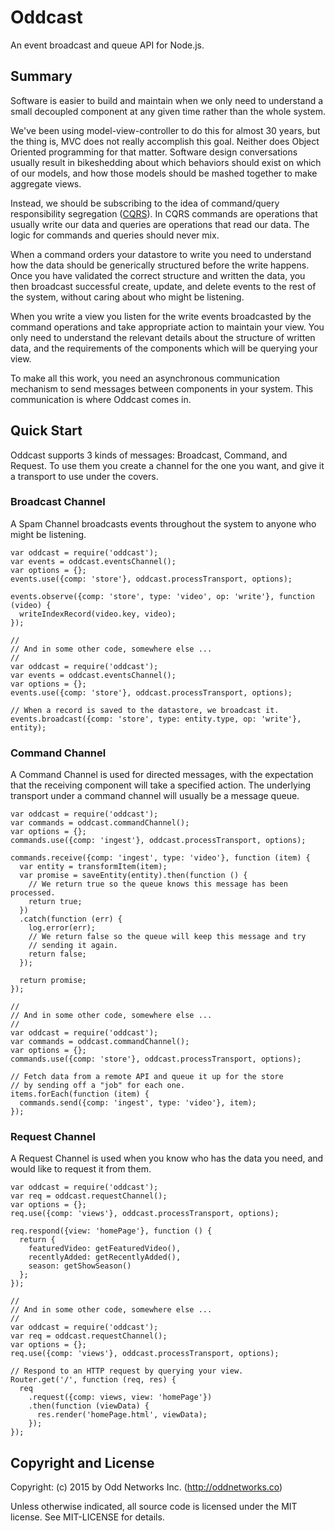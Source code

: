Oddcast
=======
An event broadcast and queue API for Node.js.

Summary
-------
Software is easier to build and maintain when we only need to understand a small decoupled component at any given time rather than the whole system.

We've been using model-view-controller to do this for almost 30 years, but the thing is, MVC does not really accomplish this goal. Neither does Object Oriented programming for that matter. Software design conversations usually result in bikeshedding about which behaviors should exist on which of our models, and how those models should be mashed together to make aggregate views.

Instead, we should be subscribing to the idea of command/query responsibility segregation ([CQRS](http://martinfowler.com/bliki/CQRS.html)). In CQRS commands are operations that usually write our data and queries are operations that read our data. The logic for commands and queries should never mix.

When a command orders your datastore to write you need to understand how the data should be generically structured before the write happens. Once you have validated the correct structure and written the data, you then broadcast successful create, update, and delete events to the rest of the system, without caring about who might be listening.

When you write a view you listen for the write events broadcasted by the command operations and take appropriate action to maintain your view. You only need to understand the relevant details about the structure of written data, and the requirements of the components which will be querying your view.

To make all this work, you need an asynchronous communication mechanism to send messages between components in your system. This communication is where Oddcast comes in.

Quick Start
-----------
Oddcast supports 3 kinds of messages: Broadcast, Command, and Request. To use them you create a channel for the one you want, and give it a transport to use under the covers.

### Broadcast Channel
A Spam Channel broadcasts events throughout the system to anyone who might be listening.
```JS
var oddcast = require('oddcast');
var events = oddcast.eventsChannel();
var options = {};
events.use({comp: 'store'}, oddcast.processTransport, options);

events.observe({comp: 'store', type: 'video', op: 'write'}, function (video) {
  writeIndexRecord(video.key, video);
});

//
// And in some other code, somewhere else ...
//
var oddcast = require('oddcast');
var events = oddcast.eventsChannel();
var options = {};
events.use({comp: 'store'}, oddcast.processTransport, options);

// When a record is saved to the datastore, we broadcast it.
events.broadcast({comp: 'store', type: entity.type, op: 'write'}, entity);
```

### Command Channel
A Command Channel is used for directed messages, with the expectation that the receiving component will take a specified action. The underlying transport under a command channel will usually be a message queue.
```JS
var oddcast = require('oddcast');
var commands = oddcast.commandChannel();
var options = {};
commands.use({comp: 'ingest'}, oddcast.processTransport, options);

commands.receive({comp: 'ingest', type: 'video'}, function (item) {
  var entity = transformItem(item);
  var promise = saveEntity(entity).then(function () {
    // We return true so the queue knows this message has been processed.
    return true;
  })
  .catch(function (err) {
    log.error(err);
    // We return false so the queue will keep this message and try
    // sending it again.
    return false;
  });

  return promise;
});

//
// And in some other code, somewhere else ...
//
var oddcast = require('oddcast');
var commands = oddcast.commandChannel();
var options = {};
commands.use({comp: 'store'}, oddcast.processTransport, options);

// Fetch data from a remote API and queue it up for the store
// by sending off a "job" for each one.
items.forEach(function (item) {
  commands.send({comp: 'ingest', type: 'video'}, item);
});

```

### Request Channel
A Request Channel is used when you know who has the data you need, and would like to request it from them.
```JS
var oddcast = require('oddcast');
var req = oddcast.requestChannel();
var options = {};
req.use({comp: 'views'}, oddcast.processTransport, options);

req.respond({view: 'homePage'}, function () {
  return {
    featuredVideo: getFeaturedVideo(),
    recentlyAdded: getRecentlyAdded(),
    season: getShowSeason()
  };
});

//
// And in some other code, somewhere else ...
//
var oddcast = require('oddcast');
var req = oddcast.requestChannel();
var options = {};
req.use({comp: 'views'}, oddcast.processTransport, options);

// Respond to an HTTP request by querying your view.
Router.get('/', function (req, res) {
  req
    .request({comp: views, view: 'homePage'})
    .then(function (viewData) {
      res.render('homePage.html', viewData);
    });
});
```


Copyright and License
---------------------
Copyright: (c) 2015 by Odd Networks Inc. (http://oddnetworks.co)

Unless otherwise indicated, all source code is licensed under the MIT license. See MIT-LICENSE for details.
